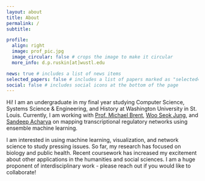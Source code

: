 ```yaml
---
layout: about
title: About
permalink: /
subtitle:

profile:
  align: right
  image: prof_pic.jpg
  image_circular: false # crops the image to make it circular
  more_info: d.p.ruskin[at]wustl.edu

news: true # includes a list of news items
selected_papers: false # includes a list of papers marked as "selected={true}"
social: false # includes social icons at the bottom of the page
---
```


Hi! I am an undergraduate in my final year studying Computer Science, Systems Science & Engineering, and History at Washington University in St. Louis. Currently, I am working with [Prof. Michael Brent](https://engineering.washu.edu/faculty/Michael-Brent.html), [Woo Seok Jung](https://jungwooseok.com/), and [Sandeep Acharya](https://www.linkedin.com/in/sandeep-acharya-83abb1b7/?originalSubdomain=np) on mapping transcriptional regulatory networks using ensemble machine learning.

I am interested in using machine learning, visualization, and network science to study pressing issues. So far, my research has focused on biology and public health. Recent coursework has increased my excitement about other applications in the humanities and social sciences. I am a huge proponent of interdisciplinary work - please reach out if you would like to collaborate!
